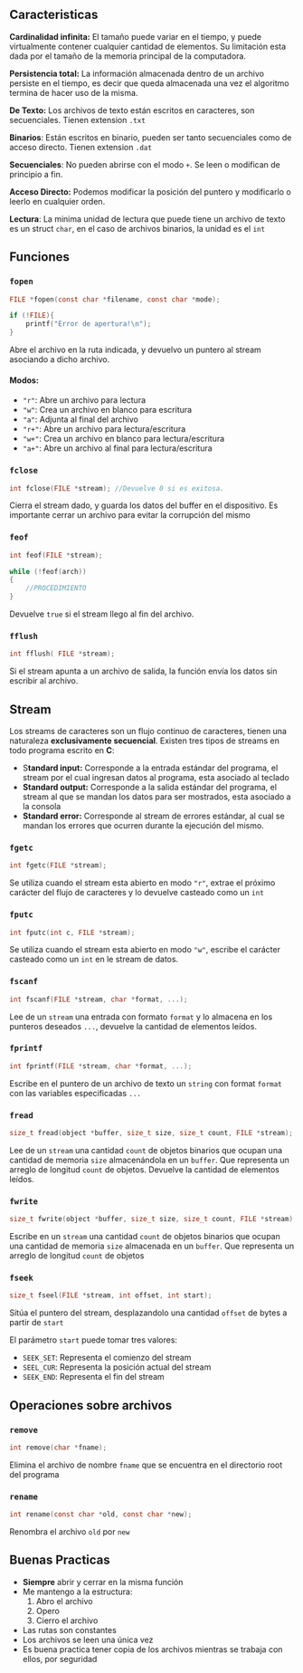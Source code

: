 ## Caracteristicas

**Cardinalidad infinita:** El tamaño puede variar en el tiempo, y puede virtualmente contener cualquier cantidad de elementos. Su limitación esta dada por el tamaño de la memoria principal de la computadora.

**Persistencia total:** La información almacenada dentro de un archivo persiste en el tiempo, es decir que queda almacenada una vez el algoritmo termina de hacer uso de la misma.

**De Texto:** Los archivos de texto están escritos en caracteres, son secuenciales. Tienen extension `.txt`

**Binarios**: Están escritos en binario, pueden ser tanto secuenciales como de acceso directo. Tienen extension `.dat`

**Secuenciales**: No pueden abrirse con el modo `+`. Se leen o modifican de principio a fin.

**Acceso Directo:** Podemos modificar la posición del puntero y modificarlo o leerlo en cualquier orden.

**Lectura**: La minima unidad de lectura que puede tiene un archivo de texto es un struct `char`, en el caso de archivos binarios, la unidad es el `int`

## Funciones

### `fopen`

```c
FILE *fopen(const char *filename, const char *mode);

if (!FILE){
	printf("Error de apertura!\n");
}
```

Abre el archivo en la ruta indicada, y devuelvo un puntero al stream asociando a dicho archivo.

#### Modos:

- `"r"`: Abre un archivo para lectura
- `"w"`: Crea un archivo en blanco para escritura
- `"a"`: Adjunta al final del archivo
- `"r+"`: Abre un archivo para lectura/escritura
- `"w+"`: Crea un archivo en blanco para lectura/escritura
- `"a+"`: Abre un archivo al final para lectura/escritura

### `fclose`

```c
int fclose(FILE *stream); //Devuelve 0 si es exitosa.
```

Cierra el stream dado, y guarda los datos del buffer en el dispositivo. Es importante cerrar un archivo para evitar la corrupción del mismo

### `feof`

```c
int feof(FILE *stream);

while (!feof(arch))
{
	//PROCEDIMIENTO
}
```

Devuelve `true` si el stream llego al fin del archivo.

### `fflush`

```c
int fflush( FILE *stream);
```

Si el stream apunta a un archivo de salida, la función envía los datos sin escribir al archivo.

## Stream

Los streams de caracteres son un flujo continuo de caracteres, tienen una naturaleza **exclusivamente secuencial**. Existen tres tipos de streams en todo programa escrito en **C**:

- S**tandard input:** Corresponde a la entrada estándar del programa, el stream por el cual ingresan datos al programa, esta asociado al teclado
- **Standard output:** Corresponde a la salida estándar del programa, el stream al que se mandan los datos para ser mostrados, esta asociado a la consola
- **Standard error:** Corresponde al stream de errores estándar, al cual se mandan los errores que ocurren durante la ejecución del mismo.

### `fgetc`

```c
int fgetc(FILE *stream);
```

Se utiliza cuando el stream esta abierto en modo `"r"`, extrae el próximo carácter del flujo de caracteres y lo devuelve casteado como un `int`

### `fputc`

```c
int fputc(int c, FILE *stream);
```

Se utiliza cuando el stream esta abierto en modo `"w"`, escribe el carácter casteado como un `int` en le stream de datos.

### `fscanf`

```c
int fscanf(FILE *stream, char *format, ...);
```

Lee de un `stream` una entrada con formato `format` y lo almacena en los punteros deseados `...`, devuelve la cantidad de elementos leídos.

### `fprintf`

```c
int fprintf(FILE *stream, char *format, ...);
```

Escribe en el puntero de un archivo de texto un `string` con format `format` con las variables especificadas `...`

### `fread`

```c
size_t fread(object *buffer, size_t size, size_t count, FILE *stream);
```

Lee de un `stream` una cantidad `count` de objetos binarios que ocupan una cantidad de memoria `size` almacenándola en un `buffer`. Que representa un arreglo de longitud `count` de objetos. Devuelve la cantidad de elementos leídos.

### `fwrite`

```c
size_t fwrite(object *buffer, size_t size, size_t count, FILE *stream);
```

Escribe en un `stream` una cantidad `count` de objetos binarios que ocupan una cantidad de memoria `size` almacenada en un `buffer`. Que representa un arreglo de longitud `count` de objetos

### `fseek`

```c
size_t fseel(FILE *stream, int offset, int start);
```

Sitúa el puntero del stream, desplazandolo una cantidad `offset` de bytes a partir de `start`

El parámetro `start` puede tomar tres valores:

- `SEEK_SET`: Representa el comienzo del stream
- `SEEL_CUR`: Representa la posición actual del stream
- `SEEK_END`: Representa el fin del stream

## Operaciones sobre archivos

### `remove`

```c
int remove(char *fname);
```

Elimina el archivo de nombre `fname` que se encuentra en el directorio root del programa

### `rename`

```c
int rename(const char *old, const char *new);
```

Renombra el archivo `old` por `new`

## Buenas Practicas

- **Siempre** abrir y cerrar en la misma función
- Me mantengo a la estructura:
	1. Abro el archivo
	2. Opero
	3. Cierro el archivo
- Las rutas son constantes
- Los archivos se leen una única vez
- Es buena practica tener copia de los archivos mientras se trabaja con ellos, por seguridad
